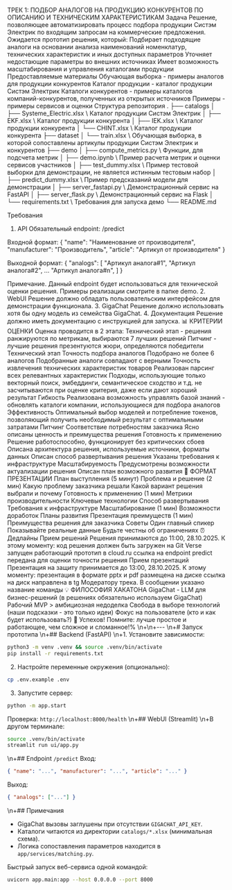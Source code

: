 ТРЕК 1: ПОДБОР АНАЛОГОВ НА ПРОДУКЦИЮ КОНКУРЕНТОВ ПО ОПИСАНИЮ И ТЕХНИЧЕСКИМ ХАРАКТЕРИСТИКАМ
Задача
Решение, позволяющее автоматизировать процесс подбора продукции Систэм Электрик по входящим запросам на коммерческие предложения.
Ожидается прототип решения, который:
Подбирает подходящие аналоги на основании анализа наименований номенклатур, технических характеристик и иных доступных параметров
Уточняет недостающие параметры во внешних источниках
Имеет возможность масштабирования и управления каталогами продукции
Предоставляемые материалы
Обучающая выборка - примеры аналогов для продукции конкурентов
Каталог продукции - каталог продукции Систэм Электрик
Каталоги конкурентов - примеры каталогов компаний-конкурентов, полученных из открытых источников
Примеры - примеры сервисов и оценки
Структура репозитория
.
├── catalogs
│   ├── Systeme_Electric.xlsx \\ Каталог продукции Систэм Электрик
│   ├── EKF.xlsx \\ Каталог продукции конкурента
│   ├── IEK.xlsx \\ Каталог продукции конкурента
│   └── CHINT.xlsx \\ Каталог продукции конкурента
├── dataset
│   └── train.xlsx \\ Обучающая выборка, в которой сопоставлены артикулы продукции Систэм Электрик и конкурентов 
├── demo
│   ├── compute_metrics.py \\ Функции, для подсчета метрик
│   ├── demo.ipynb \\ Пример расчета метрик и оценки сервисов участников
│   ├── test_dummy.xlsx \\ Пример тестовой выборки для демонстрации, не является истинным тестовым набор
│   ├── predict_dummy.xlsx \\ Пример предсказаний модели для демонстрации
│   ├── server_fastapi.py \\ Демонстрационный сервис на FastAPI
│   ├── server_flask.py \\ Демонстрационный сервис на Flask
│   └── requirements.txt \\ Требования для запуска демо
└── README.md

Требования
1. API
Обязательный endpoint:
/predict

Входной формат:
{
   "name": "Наименование от производителя",
   "manufacturer": "Производитель",
   "article": "Артикул от производителя"
}

Выходной формат:
{
   "analogs": [
      "Артикул аналога#1",
      "Артикул аналога#2",
      ...
      "Артикул аналога#n",
   ]
}

Примечание. Данный endpoint будет использоваться для технической оценки решения. Примеры реализации смотрите в папке demo.
2. WebUI
Решение должно обладать пользовательским интерфейсом для демонстрации функционала.
3. GigaChat
Решение должно использовать хотя бы одну модель из семейства GigaChat.
4. Документация
Решение должно иметь документацию с инструкцией для запуска.
📊 КРИТЕРИИ ОЦЕНКИ
Оценка проводится в 2 этапа:
Технический этап - решения ранжируются по метрикам, выбираются 7 лучших решений
Питчинг - лучшие решения презентуются жюри, определяются победители
Технический этап
Точность подбора аналогов
Подобрано не более 6 аналогов
Подобранные аналоги совпадают с верными
Точность извлечения технических характеристик товаров
Реализован парсинг всех релевантных характеристик
Подходы, использующие только векторный поиск, эмбеддинги, семантическое сходство и т.д. не засчитываются при оценке критерия, даже если дают хороший результат
Гибкость
Реализована возможность управлять базой знаний - обновлять каталоги компании, использующиеся для подбора аналогов
Эффективность
Оптимальный выбор моделей и потребление токенов, позволяющий получить необходимый результат с оптимальными затратами
Питчинг
Соответствие потребностям заказчика
Ясно описаны ценность и преимущества решения
Готовность к применению
Решение работоспособно, функционирует без критических сбоев
Описана архитектура решения, используемые источники, форматы данных
Описан способ развертывания решения
Указаны требования к инфраструктуре
Масштабируемость
Предусмотрены возможности актуализации решения
Описан план возможного развития
🎯 ФОРМАТ ПРЕЗЕНТАЦИИ
План выступления (5 минут)
Проблема и решение (2 мин)
Какую проблему заказчика решали
Какой вариант решения выбрали и почему
Готовность к применению (1 мин)
Метрики производительности
Ключевые технологии
Способ развертывания
Требования к инфраструктуре
Масштабирование (1 мин)
Возможности доработок
Планы развития
Презентация преимуществ (1 мин)
Преимущества решения для заказчика
Советы
Один главный спикер
Показывайте реальные данные
Будьте честны об ограничениях
⏰ Дедлайны
Прием решений Решения принимаются до 11:00, 28.10.2025. К этому моменту:
код решения должен быть загружен на Git Verse
запущен работающий прототип в cloud.ru
ссылка на endpoint predict передана для оценки точности решения
Прием презентаций Презентация на защиту принимается до 13:00, 28.10.2025. К этому моменту:
презентация в формате pptx и pdf размещена на диске
ссылка на диск направлена в tg Модератору трека. В сообщении указано название команды
💡 ФИЛОСОФИЯ ХАКАТОНА
GigaChat - LLM для бизнес-решений (в решениях обязательно используем GigaChat)
Рабочий MVP > амбициозная недоделка
Свобода в выборе технологий (наши подсказки - это только идеи)
Фокус на пользователе (кто и как будет использовать?)
🚀 Успехов! Помните: лучше простое и работающее, чем сложное и сломанное!%
\n+\n+---
\n+# Запуск прототипа
\n+## Backend (FastAPI)
\n+1. Установите зависимости:
```bash
python3 -m venv .venv && source .venv/bin/activate
pip install -r requirements.txt
```
2. Настройте переменные окружения (опционально):
```bash
cp .env.example .env
```
3. Запустите сервер:
```bash
python -m app.start
```
Проверка: `http://localhost:8000/health`
\n+## WebUI (Streamlit)
\n+В другом терминале:
```bash
source .venv/bin/activate
streamlit run ui/app.py
```
\n+## Endpoint `/predict`
Вход:
```json
{ "name": "...", "manufacturer": "...", "article": "..." }
```
Выход:
```json
{ "analogs": ["..."] }
```
\n+## Примечания
- GigaChat вызовы заглушены при отсутствии `GIGACHAT_API_KEY`.
- Каталоги читаются из директории `catalogs/*.xlsx` (минимальная схема).
- Логика сопоставления параметров находится в `app/services/matching.py`.

Быстрый запуск веб-сервиса одной командой:
```bash
uvicorn app.main:app --host 0.0.0.0 --port 8000
```
